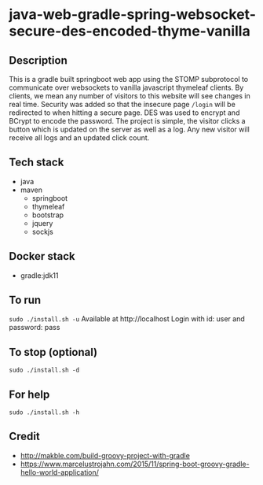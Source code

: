 # java-web-gradle-spring-websocket-secure-des-encoded-thyme-vanilla

## Description
This is a gradle built springboot web app
using the STOMP subprotocol to communicate
over websockets to vanilla javascript thymeleaf clients.
By clients, we mean any number of visitors to
this website will see changes in real time.
  Security was added so that the insecure page `/login` will
be redirected to when hitting a secure page. DES was used
to encrypt and BCrypt to encode the password.
  The project is simple, the visitor clicks a
button which is updated on the server as well as
a log. Any new visitor will receive all logs and
an updated click count.

## Tech stack
- java
- maven
  - springboot
  - thymeleaf
  - bootstrap
  - jquery
  - sockjs

## Docker stack
- gradle:jdk11

## To run
`sudo ./install.sh -u`
Available at http://localhost
Login with id: user and password: pass

## To stop (optional)
`sudo ./install.sh -d`

## For help
`sudo ./install.sh -h`

## Credit
- http://makble.com/build-groovy-project-with-gradle
- https://www.marcelustrojahn.com/2015/11/spring-boot-groovy-gradle-hello-world-application/
